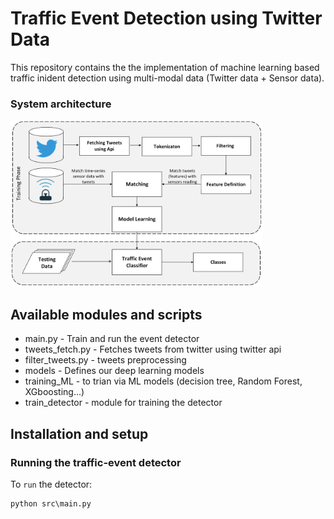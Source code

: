 # Traffic Event Detection using Twitter Data
This repository contains the the implementation of machine learning based traffic inident detection using multi-modal data (Twitter data + Sensor data).

### System architecture

<img src="https://raw.githubusercontent.com/SenayGe/traffic-event-detection-using-Twitter-data/master/system_architecture.png"  width=80% height=80% >

## Available modules and scripts
- main.py - Train and run the event detector
- tweets_fetch.py - Fetches tweets from twitter using twitter api
- filter_tweets.py - tweets preprocessing
- models - Defines our deep learning models
- training_ML - to trian via ML models (decision tree, Random Forest, XGboosting...)
- train_detector - module for training the detector

## Installation and setup
### Running the traffic-event detector
To `run` the detector:
```
python src\main.py
```


